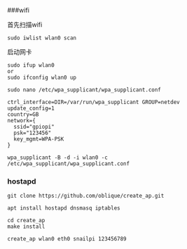###wifi

首先扫描wifi
```
sudo iwlist wlan0 scan
```

启动网卡
```
sudo ifup wlan0
or
sudo ifconfig wlan0 up
```

``
sudo nano /etc/wpa_supplicant/wpa_supplicant.conf
``

```
ctrl_interface=DIR=/var/run/wpa_supplicant GROUP=netdev
update_config=1
country=GB
network={
  ssid="gpiopi"
  psk="123456"
  key_mgmt=WPA-PSK
}
```

```
wpa_supplicant -B -d -i wlan0 -c /etc/wpa_supplicant/wpa_supplicant.conf
```



### hostapd

```
git clone https://github.com/oblique/create_ap.git
```

```
apt install hostapd dnsmasq iptables
```

```
cd create_ap
make install
```

```
create_ap wlan0 eth0 snailpi 123456789
```